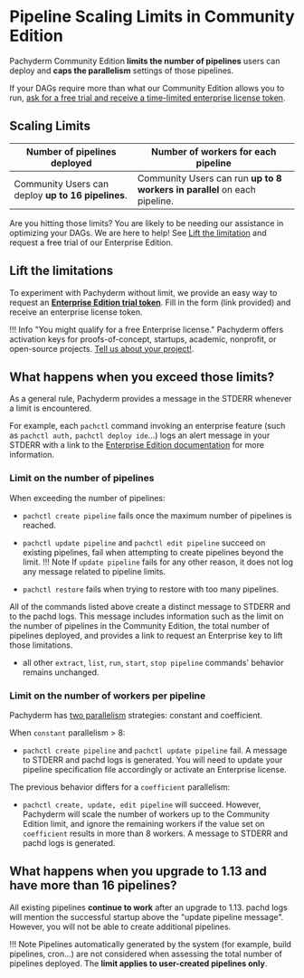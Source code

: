 # Pipeline Scaling Limits in Community Edition

Pachyderm Community Edition **limits the number of pipelines** users can deploy and **caps the parallelism** settings of those pipelines.  

If your DAGs require more than what our Community Edition allows you to run, [ask for a free trial and receive a time-limited enterprise license token](https://www.pachyderm.com/trial). 

## Scaling Limits

|**Number of pipelines** deployed| **Number of workers** for each pipeline|
|------|------|
|Community Users can deploy **up to 16 pipelines**.| Community Users can run **up to 8 workers in parallel** on each pipeline.|

Are you hitting those limits? You are likely to be needing our assistance in optimizing your DAGs. We are here to help! See [Lift the limitation](#lift-the-limitation) and request a free trial of our Enterprise Edition.

## Lift the limitations

To experiment with Pachyderm without limit, we provide an easy way to request an [**Enterprise Edition trial token**](https://www.pachyderm.com/trial). Fill in the form (link provided) and receive an enterprise license token.

!!! Info "You might qualify for a free Enterprise license." 
    Pachyderm offers activation keys for proofs-of-concept, startups, academic, nonprofit, or open-source projects. [Tell us about your project!](https://www.pachyderm.com/trial). 

## What happens when you exceed those limits?

As a general rule, Pachyderm provides a message in the STDERR whenever a limit is encountered.

For example, each `pachctl` command invoking an enterprise feature (such as `pachctl auth,` `pachctl deploy ide`...) logs an alert message in your STDERR with a link to the [Enterprise Edition documentation](https://docs.pachyderm.com/latest/enterprise/) for more information. 

### Limit on the number of pipelines
When exceeding the number of pipelines:

- `pachctl create pipeline` fails once the maximum number of pipelines is reached.

- `pachctl update pipeline`  and `pachctl edit pipeline` succeed on existing pipelines, fail when attempting to create pipelines beyond the limit. 
!!! Note
    If `update pipeline` fails for any other reason, it does not log any message related to pipeline limits.

- `pachctl restore` fails when trying to restore with too many pipelines. 

All of the commands listed above create a distinct message to STDERR and to the pachd logs. This message includes information such as the limit on the number of pipelines in the Community Edition, the total number of pipelines deployed, and provides a link to request an Enterprise key to lift those limitations.

- all other `extract`, `list`, `run`, `start`, `stop pipeline` commands' behavior remains unchanged.

### Limit on the number of workers per pipeline
Pachyderm has [two parallelism](https://docs.pachyderm.com/latest/reference/pipeline_spec/#parallelism-spec-optional) strategies: constant and coefficient.

When `constant` parallelism > 8: 

- `pachctl create pipeline` and `pachctl update pipeline` fail. A message to STDERR and pachd logs is generated. You will need to update your pipeline specification file accordingly or activate an Enterprise license.

The previous behavior differs for a `coefficient` parallelism:

- `pachctl create, update, edit pipeline` will succeed. However, Pachyderm will scale the number of workers up to the Community Edition limit, and ignore the remaining workers if the value set on `coefficient` results in more than 8 workers.  A message to STDERR and pachd logs is generated.

## What happens when you upgrade to 1.13 and have more than 16 pipelines?
All existing pipelines **continue to work** after an upgrade to 1.13. pachd logs will mention the successful startup above the "update pipeline message". However, you will not be able to create additional pipelines.

!!! Note
    Pipelines automatically generated by the system (for example, build pipelines, cron...) are not considered when assessing the total number of pipelines deployed. The **limit applies to user-created pipelines only**. 